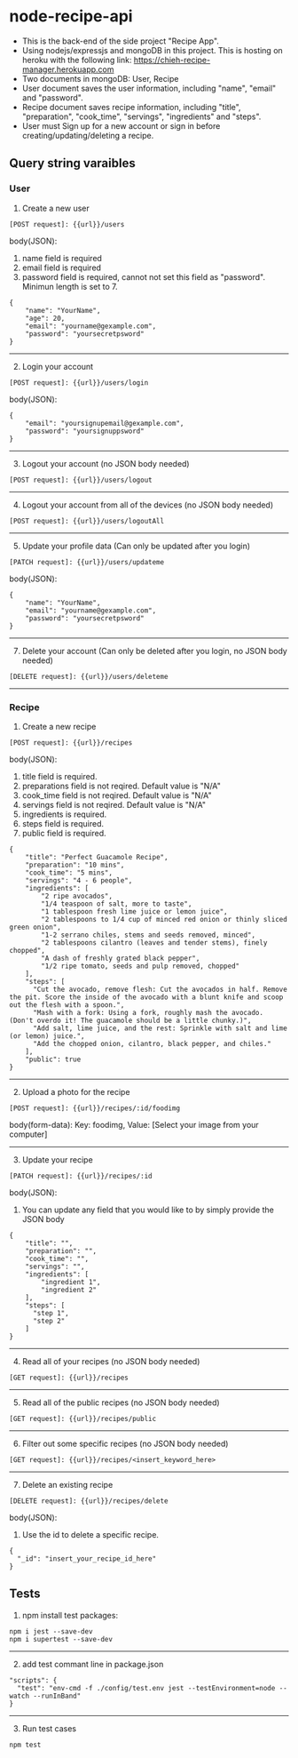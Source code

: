 # node-recipe-api
* This is the back-end of the side project "Recipe App".
* Using nodejs/expressjs and mongoDB in this project. This is hosting on heroku with the following link: https://chieh-recipe-manager.herokuapp.com
* Two documents in mongoDB: User, Recipe
* User document saves the user information, including "name", "email" and "password".
* Recipe document saves recipe information, including "title", "preparation", "cook_time", "servings", "ingredients" and "steps".
* User must Sign up for a new account or sign in before creating/updating/deleting a recipe.

## Query string varaibles
### User
1. Create a new user
```
[POST request]: {{url}}/users
```
body(JSON):
1. name field is required
3. email field is required
4. password field is required, cannot not set this field as "password". Minimun length is set to 7.
```
{
    "name": "YourName",
    "age": 20,
    "email": "yourname@gexample.com",
    "password": "yoursecretpsword"
}
```
***
2. Login your account
```
[POST request]: {{url}}/users/login
```
body(JSON):
```
{
    "email": "yoursignupemail@gexample.com",
    "password": "yoursignuppsword"
}
```
***
3. Logout your account (no JSON body needed)
```
[POST request]: {{url}}/users/logout
```
***
4. Logout your account from all of the devices (no JSON body needed)
```
[POST request]: {{url}}/users/logoutAll
```
***
5. Update your profile data (Can only be updated after you login)
```
[PATCH request]: {{url}}/users/updateme
```
body(JSON):
```
{
    "name": "YourName",
    "email": "yourname@gexample.com",
    "password": "yoursecretpsword"
}
```
***
7. Delete your account (Can only be deleted after you login, no JSON body needed)
```
[DELETE request]: {{url}}/users/deleteme
```
***
### Recipe
1. Create a new recipe
```
[POST request]: {{url}}/recipes
```
body(JSON):
1. title field is required.
2. preparations field is not reqired. Default value is "N/A"
3. cook_time field is not reqired. Default value is "N/A"
4. servings field is not reqired. Default value is "N/A"
5. ingredients is required.
6. steps field is required.
7. public field is required.
```
{
    "title": "Perfect Guacamole Recipe",
    "preparation": "10 mins",
    "cook_time": "5 mins",
    "servings": "4 - 6 people",
    "ingredients": [
        "2 ripe avocados",
        "1/4 teaspoon of salt, more to taste",
        "1 tablespoon fresh lime juice or lemon juice",
        "2 tablespoons to 1/4 cup of minced red onion or thinly sliced green onion",
        "1-2 serrano chiles, stems and seeds removed, minced",
        "2 tablespoons cilantro (leaves and tender stems), finely chopped",
        "A dash of freshly grated black pepper",
        "1/2 ripe tomato, seeds and pulp removed, chopped"
    ],
    "steps": [
      "Cut the avocado, remove flesh: Cut the avocados in half. Remove the pit. Score the inside of the avocado with a blunt knife and scoop out the flesh with a spoon.",
      "Mash with a fork: Using a fork, roughly mash the avocado. (Don't overdo it! The guacamole should be a little chunky.)",
      "Add salt, lime juice, and the rest: Sprinkle with salt and lime (or lemon) juice.",
      "Add the chopped onion, cilantro, black pepper, and chiles."
    ],
    "public": true
}
```
***
2. Upload a photo for the recipe
```
[POST request]: {{url}}/recipes/:id/foodimg
```
body(form-data):
Key: foodimg, Value: [Select your image from your computer]
***
3. Update your recipe
```
[PATCH request]: {{url}}/recipes/:id
```
body(JSON):
1. You can update any field that you would like to by simply provide the JSON body
```
{
    "title": "",
    "preparation": "",
    "cook_time": "",
    "servings": "",
    "ingredients": [
        "ingredient 1",
        "ingredient 2"
    ],
    "steps": [
      "step 1",
      "step 2"
    ]
}
```
***
4. Read all of your recipes (no JSON body needed)
```
[GET request]: {{url}}/recipes
```
***
5. Read all of the public recipes (no JSON body needed)
```
[GET request]: {{url}}/recipes/public
```
***
6. Filter out some specific recipes (no JSON body needed)
```
[GET request]: {{url}}/recipes/<insert_keyword_here>
```
***
7. Delete an existing recipe
```
[DELETE request]: {{url}}/recipes/delete
```
body(JSON):
1. Use the id to delete a specific recipe.
```
{
  "_id": "insert_your_recipe_id_here"
}
```
## Tests
1. npm install test packages:
```
npm i jest --save-dev
npm i supertest --save-dev
```
***
2. add test commant line in package.json
```
"scripts": {
  "test": "env-cmd -f ./config/test.env jest --testEnvironment=node --watch --runInBand"
}
```
***
3. Run test cases
```
npm test
```
